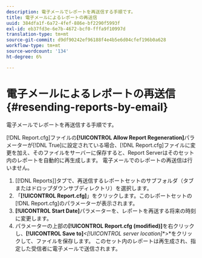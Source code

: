 ```yaml
---
description: 電子メールでレポートを再送信する手順です。
title: 電子メールによるレポートの再送信
uuid: 384dfa1f-6a72-4fef-886e-bf2290f5993f
exl-id: eb37fd3e-6e7b-4672-bcf0-fffa9f10997d
translation-type: tm+mt
source-git-commit: d9df90242ef96188f4e4b5e6d04cfef196b0a628
workflow-type: tm+mt
source-wordcount: '134'
ht-degree: 6%

---
```


# 電子メールによるレポートの再送信{#resending-reports-by-email}

電子メールでレポートを再送信する手順です。

[!DNL Report.cfg]ファイルの&#x200B;**[!UICONTROL Allow Report Regeneration]**&#x200B;パラメーターが[!DNL True]に設定されている場合、[!DNL Report.cfg]ファイルに変更を加え、そのファイルをサーバーに保存すると、Report Serverはそのセット内のレポートを自動的に再生成します。 電子メールでのレポートの再送信は行いません。

1. [[!DNL Reports]]タブで、再送信するレポートセットのサブフォルダ（タブまたはドロップダウンサブディレクトリ）を選択します。
1. 「**[!UICONTROL Report.cfg]**」をクリックします。このレポートセットの[!DNL Report.cfg]のパラメーターが表示されます。
1. **[!UICONTROL Start Date]**&#x200B;パラメーターを、レポートを再送する将来の時刻に変更します。
1. パラメーターの上部の&#x200B;**[!UICONTROL Report.cfg (modified)]**&#x200B;を右クリックし、**[!UICONTROL Save to]***&lt;**[!UICONTROL server location]**>*をクリックして、ファイルを保存します。
このセット内のレポートは再生成され、指定した受信者に電子メールで送信されます。
